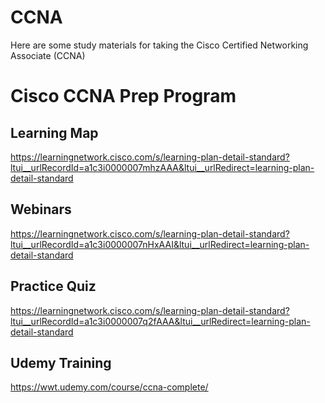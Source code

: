 # CCNA
Here are some study materials for taking the Cisco Certified Networking Associate (CCNA)

# Cisco CCNA Prep Program
## Learning Map
https://learningnetwork.cisco.com/s/learning-plan-detail-standard?ltui__urlRecordId=a1c3i0000007mhzAAA&ltui__urlRedirect=learning-plan-detail-standard

## Webinars
https://learningnetwork.cisco.com/s/learning-plan-detail-standard?ltui__urlRecordId=a1c3i0000007nHxAAI&ltui__urlRedirect=learning-plan-detail-standard

## Practice Quiz
https://learningnetwork.cisco.com/s/learning-plan-detail-standard?ltui__urlRecordId=a1c3i0000007q2fAAA&ltui__urlRedirect=learning-plan-detail-standard

## Udemy Training 
https://wwt.udemy.com/course/ccna-complete/

